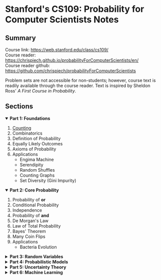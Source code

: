 <head>
  <link rel="stylesheet" href="styles.css">
</head>

# Stanford's CS109: Probability for Computer Scientists Notes

## Summary
Course link: https://web.stanford.edu/class/cs109/  
Course reader: https://chrispiech.github.io/probabilityForComputerScientists/en/  
Course reader github: https://github.com/chrispiech/probabilityForComputerScientists

Problem sets are not accessible for non-students; however, course text is readily available through the course reader. Text is inspired by Sheldon Ross' *A First Course in Probability*.

## Sections
<details open>
  <summary><strong>Part 1: Foundations</strong></summary>  

  1. [Counting](part-1/counting.md)
  2. Combinatorics
  3. Definition of Probability
  4. Equally Likely Outcomes
  5. Axioms of Probability
  6. Applications
     * Engima Machine
     * Serendipity
     * Random Shuffles
     * Counting Graphs
     * Set Diversity (Gini Impurity)
</details>

<details open>
  <summary><strong>Part 2: Core Probability</strong></summary>

  1. Probability of **or**
  2. Conditional Probability
  3. Independence
  4. Probability of **and**
  5. De Morgan's Law
  6. Law of Total Probability
  7. Bayes' Theorem
  8. Many Coin Flips
  9. Applications
      * Bacteria Evolution
</details>

**<details><summary>Part 3: Random Variables</summary></details>**
**<details><summary>Part 4: Probabilistic Models</summary></details>**
**<details><summary>Part 5: Uncertainty Theory</summary></details>**
**<details><summary>Part 6: Machine Learning</summary></details>**
